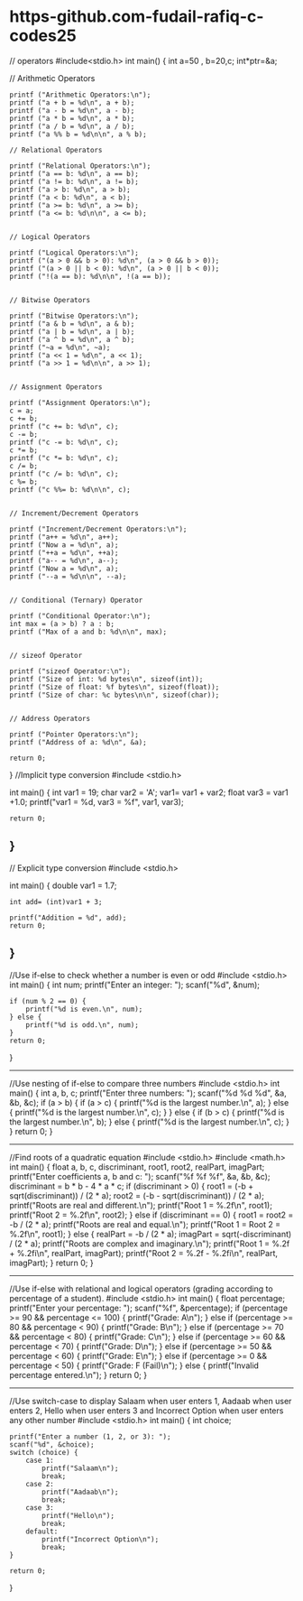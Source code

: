 # https-github.com-fudail-rafiq-c-codes25
// operators
#include<stdio.h>
int main()
{
  int a=50 , b=20,c;
int*ptr=&a;

  // Arithmetic Operators

    printf ("Arithmetic Operators:\n");
    printf ("a + b = %d\n", a + b);
    printf ("a - b = %d\n", a - b);
    printf ("a * b = %d\n", a * b);
    printf ("a / b = %d\n", a / b);
    printf ("a %% b = %d\n\n", a % b);

    // Relational Operators

    printf ("Relational Operators:\n");
    printf ("a == b: %d\n", a == b);
    printf ("a != b: %d\n", a != b);
    printf ("a > b: %d\n", a > b);
    printf ("a < b: %d\n", a < b);
    printf ("a >= b: %d\n", a >= b);
    printf ("a <= b: %d\n\n", a <= b);


    // Logical Operators

    printf ("Logical Operators:\n");
    printf ("(a > 0 && b > 0): %d\n", (a > 0 && b > 0));
    printf ("(a > 0 || b < 0): %d\n", (a > 0 || b < 0));
    printf ("!(a == b): %d\n\n", !(a == b));


    // Bitwise Operators

    printf ("Bitwise Operators:\n");
    printf ("a & b = %d\n", a & b);
    printf ("a | b = %d\n", a | b);
    printf ("a ^ b = %d\n", a ^ b);
    printf ("~a = %d\n", ~a);
    printf ("a << 1 = %d\n", a << 1);
    printf ("a >> 1 = %d\n\n", a >> 1);


    // Assignment Operators

    printf ("Assignment Operators:\n");
    c = a;
    c += b;
    printf ("c += b: %d\n", c);
    c -= b;
    printf ("c -= b: %d\n", c);
    c *= b;
    printf ("c *= b: %d\n", c);
    c /= b;
    printf ("c /= b: %d\n", c);
    c %= b;
    printf ("c %%= b: %d\n\n", c);


    // Increment/Decrement Operators

    printf ("Increment/Decrement Operators:\n");
    printf ("a++ = %d\n", a++);
    printf ("Now a = %d\n", a);
    printf ("++a = %d\n", ++a);
    printf ("a-- = %d\n", a--);
    printf ("Now a = %d\n", a);
    printf ("--a = %d\n\n", --a);


    // Conditional (Ternary) Operator

    printf ("Conditional Operator:\n");
    int max = (a > b) ? a : b;
    printf ("Max of a and b: %d\n\n", max);


    // sizeof Operator

    printf ("sizeof Operator:\n");
    printf ("Size of int: %d bytes\n", sizeof(int));
    printf ("Size of float: %f bytes\n", sizeof(float));
    printf ("Size of char: %c bytes\n\n", sizeof(char));


    // Address Operators

    printf ("Pointer Operators:\n");
    printf ("Address of a: %d\n", &a);
   
    return 0;
}
//Implicit type conversion
#include <stdio.h>

int main() {
    int var1 = 19;
    char var2 = 'A';
    var1= var1 + var2; 
    float var3 = var1 +1.0; 
    printf("var1 = %d, var3 = %f", var1, var3);
  
    return 0;
}
------------------------------------------------------------------------------------------------------------------------------------------------------------------------------------------------

// Explicit type conversion
#include <stdio.h>

int main() {
   double var1 = 1.7;

    int add= (int)var1 + 3; 
   
    printf("Addition = %d", add);
    return 0;
}
----------------------------------------------------------------
//Use if-else to check whether a number is even or odd
 #include <stdio.h>
int main() {
    int num;
    printf("Enter an integer: ");
    scanf("%d", &num);

    if (num % 2 == 0) {
        printf("%d is even.\n", num);
    } else {
        printf("%d is odd.\n", num);
    }
    return 0;
}

----------------------------------------------------------------

//Use nesting of if-else to compare three numbers
#include <stdio.h>
int main() {
    int a, b, c;
    printf("Enter three numbers: ");
    scanf("%d %d %d", &a, &b, &c);
    if (a > b) {
        if (a > c) {
            printf("%d is the largest number.\n", a);
        } else {
            printf("%d is the largest number.\n", c);
        }
    } else {
        if (b > c) {
            printf("%d is the largest number.\n", b);
        } else {
            printf("%d is the largest number.\n", c);
        }
    }
    return 0;
}

----------------------------------------------------------------


//Find roots of a quadratic equation
#include <stdio.h>
#include <math.h>
int main() {
    float a, b, c, discriminant, root1, root2, realPart, imagPart;
    printf("Enter coefficients a, b and c: ");
    scanf("%f %f %f", &a, &b, &c);
    discriminant = b * b - 4 * a * c;
    if (discriminant > 0) {
        root1 = (-b + sqrt(discriminant)) / (2 * a);
        root2 = (-b - sqrt(discriminant)) / (2 * a);
        printf("Roots are real and different.\n");
        printf("Root 1 = %.2f\n", root1);
        printf("Root 2 = %.2f\n", root2);
    }
    else if (discriminant == 0) {
        root1 = root2 = -b / (2 * a);
        printf("Roots are real and equal.\n");
        printf("Root 1 = Root 2 = %.2f\n", root1);
    }
    else {
        realPart = -b / (2 * a);
        imagPart = sqrt(-discriminant) / (2 * a);
        printf("Roots are complex and imaginary.\n");
        printf("Root 1 = %.2f + %.2fi\n", realPart, imagPart);
        printf("Root 2 = %.2f - %.2fi\n", realPart, imagPart);
    }
    return 0;
}

----------------------------------------------------------------


//Use if-else with relational and logical operators (grading according to percentage of a student).
#include <stdio.h>
int main() {
    float percentage;
    printf("Enter your percentage: ");
    scanf("%f", &percentage);
    if (percentage >= 90 && percentage <= 100) {
        printf("Grade: A\n");
    } 
    else if (percentage >= 80 && percentage < 90) {
        printf("Grade: B\n");
    } 
    else if (percentage >= 70 && percentage < 80) {
        printf("Grade: C\n");
    } 
    else if (percentage >= 60 && percentage < 70) {
        printf("Grade: D\n");
    } 
    else if (percentage >= 50 && percentage < 60) {
        printf("Grade: E\n");
    } 
    else if (percentage >= 0 && percentage < 50) {
        printf("Grade: F (Fail)\n");
    } 
    else {
        printf("Invalid percentage entered.\n");
    }
    return 0;
}

----------------------------------------------------------------

//Use switch-case to display Salaam when user enters 1, Aadaab when user enters 2, Hello when user enters 3 and Incorrect Option when user enters any other number
#include <stdio.h>
int main() {
    int choice;

    printf("Enter a number (1, 2, or 3): ");
    scanf("%d", &choice);
    switch (choice) {
        case 1:
            printf("Salaam\n");
            break;
        case 2:
            printf("Aadaab\n");
            break;
        case 3:
            printf("Hello\n");
            break;
        default:
            printf("Incorrect Option\n");
            break;
    }

    return 0;
}
